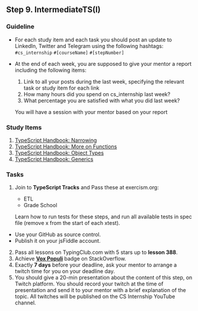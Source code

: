 ## Step 9. IntermediateTS(I)

### Guideline

- For each study item and each task you should post an update to LinkedIn, Twitter and Telegram using the following hashtags:
  `#cs_internship`
  `#[courseName]`
  `#[stepNumber]`

- At the end of each week, you are supposed to give your mentor a report including the following items:

  1. Link to all your posts during the last week, specifying the relevant task or study item for each link
  2. How many hours did you spend on cs_internship last week?
  3. What percentage you are satisfied with what you did last week?

  You will have a session with your mentor based on your report

### Study Items <!-- omit in toc -->

1. [TypeScript Handbook: Narrowing](https://www.typescriptlang.org/docs/handbook/2/narrowing.html)
2. [TypeScript Handbook: More on Functions](https://www.typescriptlang.org/docs/handbook/2/functions.html)
3. [TypeScript Handbook: Object Types](https://www.typescriptlang.org/docs/handbook/2/objects.html)
4. [TypeScript Handbook: Generics](https://www.typescriptlang.org/docs/handbook/2/generics.html)


### Tasks <!-- omit in toc -->

1. Join to **TypeScript Tracks** and Pass these at exercism.org:

   - ETL
   - Grade School

   Learn how to run tests for these steps, and run all available tests in spec file (remove x from the start of each xtest).

- Use your GitHub as source control.
- Publish it on your jsFiddle account.

2. Pass all lessons on TypingClub.com with 5 stars up to **lesson 388**.
3. Achieve [**Vox Populi**](https://stackoverflow.com/help/badges/1108/vox-populi) badge on StackOverflow.
4. Exactly **7 days** before your deadline, ask your mentor to arrange a twitch time for you on your deadline day.
5. You should give a 20-min presentation about the content of this step, on Twitch platform. You should record your twitch at the time of presentation and send it to your mentor with a brief explanation of the topic. All twitches will be published on the CS Internship YouTube channel.
